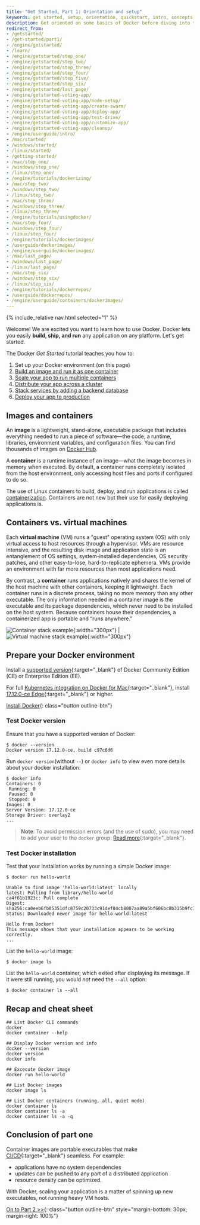 ```yaml
---
title: "Get Started, Part 1: Orientation and setup"
keywords: get started, setup, orientation, quickstart, intro, concepts, containers
description: Get oriented on some basics of Docker before diving into the walkthrough.
redirect_from:
- /getstarted/
- /get-started/part1/
- /engine/getstarted/
- /learn/
- /engine/getstarted/step_one/
- /engine/getstarted/step_two/
- /engine/getstarted/step_three/
- /engine/getstarted/step_four/
- /engine/getstarted/step_five/
- /engine/getstarted/step_six/
- /engine/getstarted/last_page/
- /engine/getstarted-voting-app/
- /engine/getstarted-voting-app/node-setup/
- /engine/getstarted-voting-app/create-swarm/
- /engine/getstarted-voting-app/deploy-app/
- /engine/getstarted-voting-app/test-drive/
- /engine/getstarted-voting-app/customize-app/
- /engine/getstarted-voting-app/cleanup/
- /engine/userguide/intro/
- /mac/started/
- /windows/started/
- /linux/started/
- /getting-started/
- /mac/step_one/
- /windows/step_one/
- /linux/step_one/
- /engine/tutorials/dockerizing/
- /mac/step_two/
- /windows/step_two/
- /linux/step_two/
- /mac/step_three/
- /windows/step_three/
- /linux/step_three/
- /engine/tutorials/usingdocker/
- /mac/step_four/
- /windows/step_four/
- /linux/step_four/
- /engine/tutorials/dockerimages/
- /userguide/dockerimages/
- /engine/userguide/dockerimages/
- /mac/last_page/
- /windows/last_page/
- /linux/last_page/
- /mac/step_six/
- /windows/step_six/
- /linux/step_six/
- /engine/tutorials/dockerrepos/
- /userguide/dockerrepos/
- /engine/userguide/containers/dockerimages/
---
```


{% include_relative nav.html selected="1" %}

Welcome! We are excited you want to learn how to use Docker. Docker lets you
easily **build, ship, and run** any application on any platform. Let's get
started.

The Docker _Get Started_ tutorial teaches you how to:

1. Set up your Docker environment (on this page)
2. [Build an image and run it as one container](part2.md)
3. [Scale your app to run multiple containers](part3.md)
4. [Distribute your app across a cluster](part4.md)
5. [Stack services by adding a backend database](part5.md)
6. [Deploy your app to production](part6.md)

## Images and containers

An **image** is a lightweight, stand-alone, executable package that includes
everything needed to run a piece of software&#8212;the code, a runtime,
libraries, environment variables, and configuration files. You can find
thousands of images on [Docker Hub](https://hub.docker.com/explore/).

A **container** is a runtime instance of an image&#8212;what the image becomes
in memory when executed. By default, a container runs completely isolated from
the host environment, only accessing host files and ports if configured to do
so.

The use of Linux containers to build, deploy, and run applications is called
[containerization](https://en.wikipedia.org/wiki/Operating-system-level_virtualization).
Containers are not new but their use for easily deploying applications is.

## Containers vs. virtual machines

Each **virtual machine** (VM) runs a "guest" operating system (OS) with only
virtual access to host resources through a hypervisor. VMs are resource
intensive, and the resulting disk image and application state is an entanglement
of OS settings, system-installed dependencies, OS security patches, and other
easy-to-lose, hard-to-replicate ephemera. VMs provide an environment with far
more resources than most applications need.

By contrast, a **container** runs applications natively and shares the kernel of
the host machine with other containers, keeping it lightweight. Each container
runs in a discrete process, taking no more memory than any other executable. The
only information needed in a container image is the executable and its package
dependencies, which never need to be installed on the host system. Because
containers house their dependencies, a containerized app is portable and “runs
anywhere.”

![Container stack example](https://www.docker.com/sites/default/files/Container%402x.png){:width="300px"} | ![Virtual machine stack example](https://www.docker.com/sites/default/files/VM%402x.png){:width="300px"}

## Prepare your Docker environment

Install a [supported version](https://docs.docker.com/engine/installation/#supported-platforms){:target="_blank"}
of Docker Community Edition (CE) or Enterprise Edition (EE).

For full [Kubernetes integration on Docker for Mac](https://docs.docker.com/docker-for-mac/kubernetes/){:target="_blank"},
install [17.12.0-ce Edge](https://docs.docker.com/docker-for-mac/release-notes/#edge-release-notes){:target="_blank"} or higher.

[Install Docker](/engine/installation/index.md){: class="button outline-btn"}
<div style="clear:left"></div>

### Test Docker version

Ensure that you have a supported version of Docker:

```shell
$ docker --version
Docker version 17.12.0-ce, build c97c6d6
```

Run `docker version`(without `--`) or `docker info` to view even more details
about your docker installation:

```shell
$ docker info
Containers: 0
 Running: 0
 Paused: 0
 Stopped: 0
Images: 0
Server Version: 17.12.0-ce
Storage Driver: overlay2
...
```

> **Note**: To avoid permission errors (and the use of sudo), you may need to
> add your user to the `docker` group. [Read more](https://docs.docker.com/engine/installation/linux/linux-postinstall/){:target="_blank"}.

### Test Docker installation

Test that your installation works by running a simple Docker image:

```shell
$ docker run hello-world

Unable to find image 'hello-world:latest' locally
latest: Pulling from library/hello-world
ca4f61b1923c: Pull complete
Digest: sha256:ca0eeb6fb05351dfc8759c20733c91def84cb8007aa89a5bf606bc8b315b9fc7
Status: Downloaded newer image for hello-world:latest

Hello from Docker!
This message shows that your installation appears to be working correctly.
...
```

List the `hello-world` image:

```shell
$ docker image ls
```

List the `hello-world` container, which exited after displaying its message. If
it were still running, you would _not_ need the `--all` option:

```shell
$ docker container ls --all
```

## Recap and cheat sheet

```shell
## List Docker CLI commands
docker
docker container --help

## Display Docker version and info
docker --version
docker version
docker info

## Excecute Docker image
docker run hello-world

## List Docker images
docker image ls

## List Docker containers (running, all, quiet mode)
docker container ls
docker container ls -a
docker container ls -a -q
```

## Conclusion of part one

Container images are portable executables that make [CI/CD](https://www.docker.com/use-cases/cicd){:target="_blank"} seamless. For example:

- applications have no system dependencies
- updates can be pushed to any part of a distributed application
- resource density can be optimized.

With Docker, scaling your application is a matter of spinning up new
executables, not running heavy VM hosts.

[On to Part 2 >>](part2.md){: class="button outline-btn" style="margin-bottom: 30px; margin-right: 100%"}
